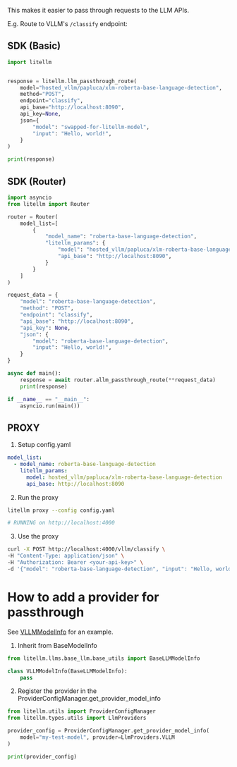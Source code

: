 This makes it easier to pass through requests to the LLM APIs.

E.g. Route to VLLM's `/classify` endpoint:

## SDK (Basic)

```python
import litellm


response = litellm.llm_passthrough_route(
    model="hosted_vllm/papluca/xlm-roberta-base-language-detection",
    method="POST",
    endpoint="classify",
    api_base="http://localhost:8090",
    api_key=None,
    json={
        "model": "swapped-for-litellm-model",
        "input": "Hello, world!",
    }
)

print(response)
```

## SDK (Router)

```python
import asyncio
from litellm import Router

router = Router(
    model_list=[
        {
            "model_name": "roberta-base-language-detection",
            "litellm_params": {
                "model": "hosted_vllm/papluca/xlm-roberta-base-language-detection",
                "api_base": "http://localhost:8090",
            }
        }
    ]
)

request_data = {
    "model": "roberta-base-language-detection",
    "method": "POST",
    "endpoint": "classify",
    "api_base": "http://localhost:8090",
    "api_key": None,
    "json": {
        "model": "roberta-base-language-detection",
        "input": "Hello, world!",
    }
}

async def main():
    response = await router.allm_passthrough_route(**request_data)
    print(response)

if __name__ == "__main__":
    asyncio.run(main())
```

## PROXY

1. Setup config.yaml

```yaml
model_list:
  - model_name: roberta-base-language-detection
    litellm_params:
      model: hosted_vllm/papluca/xlm-roberta-base-language-detection
      api_base: http://localhost:8090
```

2. Run the proxy

```bash
litellm proxy --config config.yaml

# RUNNING on http://localhost:4000
```

3. Use the proxy

```bash
curl -X POST http://localhost:4000/vllm/classify \
-H "Content-Type: application/json" \
-H "Authorization: Bearer <your-api-key>" \
-d '{"model": "roberta-base-language-detection", "input": "Hello, world!"}' \
```

# How to add a provider for passthrough

See [VLLMModelInfo](https://github.com/BerriAI/litellm/blob/main/litellm/llms/vllm/common_utils.py) for an example.

1. Inherit from BaseModelInfo

```python
from litellm.llms.base_llm.base_utils import BaseLLMModelInfo

class VLLMModelInfo(BaseLLMModelInfo):
    pass
```

2. Register the provider in the ProviderConfigManager.get_provider_model_info

```python
from litellm.utils import ProviderConfigManager
from litellm.types.utils import LlmProviders

provider_config = ProviderConfigManager.get_provider_model_info(
    model="my-test-model", provider=LlmProviders.VLLM
)

print(provider_config)
```
